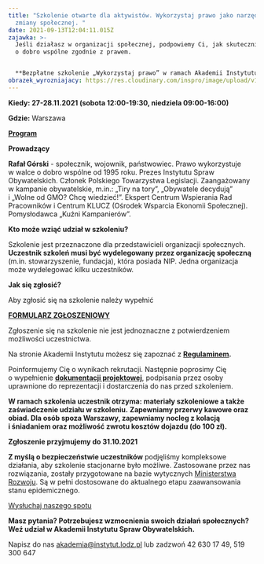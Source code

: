 ```yaml
---
title: "Szkolenie otwarte dla aktywistów. Wykorzystaj prawo jako narzędzie do
  zmiany społecznej. "
date: 2021-09-13T12:04:11.015Z
zajawka: >-
  Jeśli działasz w organizacji społecznej, podpowiemy Ci, jak skutecznie walczyć
  o dobro wspólne zgodnie z prawem.


  **Bezpłatne szkolenie „Wykorzystaj prawo” w ramach Akademii Instytutu Spraw Obywatelskich skierowane jest do społeczników, którzy chcą się dowiedzieć, jak używać prawa do zmiany społecznej. Zapisz się na szkolenie już dziś. Liczba miejsc jest ograniczona.**
obrazek_wyrozniajacy: https://res.cloudinary.com/inspro/image/upload/v1631534605/aiso/Zdj%C4%99cia%20szkolenia/uchwa%C5%82a_768_432.jpg
---
```

**Kiedy: 27-28.11.2021 (sobota 12:00-19:30, niedziela 09:00-16:00)**

**Gdzie:** Warszawa 

**[Program](https://res.cloudinary.com/inspro/image/upload/v1632308970/aiso/Zdj%C4%99cia%20szkolenia/Akademia_program_2021_11.pdf)**

**Prowadzący**

**Rafał Górski** - społecznik, wojownik, państwowiec. Prawo wykorzystuje w walce o dobro wspólne od 1995 roku. Prezes Instytutu Spraw Obywatelskich. Członek Polskiego Towarzystwa Legislacji. Zaangażowany w kampanie obywatelskie, m.in.: „Tiry na tory”, „Obywatele decydują” i „Wolne od GMO? Chcę wiedzieć!”. Ekspert Centrum Wspierania Rad Pracowników i Centrum KLUCZ (Ośrodek Wsparcia Ekonomii Społecznej). Pomysłodawca „Kuźni Kampanierów”.

**Kto może wziąć udział w szkoleniu?**

Szkolenie jest przeznaczone dla przedstawicieli organizacji społecznych. **Uczestnik szkoleń musi być wydelegowany** **przez organizację społeczną** (m.in. stowarzyszenie, fundacja), która posiada NIP. Jedna organizacja może wydelegować kilku uczestników.

**Jak się zgłosić?**

Aby zgłosić się na szkolenie należy wypełnić[](https://forms.gle/QDVnGAVcfetC9gTW8)

**[FORMULARZ ZGŁOSZENIOWY](https://forms.gle/QDVnGAVcfetC9gTW8)**

Zgłoszenie się na szkolenie nie jest jednoznaczne z potwierdzeniem możliwości uczestnictwa.

Na stronie Akademii Instytutu możesz się zapoznać z **[Regulaminem](https://res.cloudinary.com/inspro/raw/upload/v1601120217/aiso/regulamin_z_zalacznikami.zip).**

Poinformujemy Cię o wynikach rekrutacji. Następnie poprosimy Cię o wypełnienie **[dokumentacji projektowej](https://res.cloudinary.com/inspro/raw/upload/v1595492482/aiso/dokumenty_przystapienia_do_projektu.zip)**, podpisania przez osoby uprawnione do reprezentacji i dostarczenia do nas przed szkoleniem.

**W ramach szkolenia uczestnik otrzyma: materiały szkoleniowe a także zaświadczenie udziału w szkoleniu.** **Zapewniamy przerwy kawowe oraz obiad. Dla osób spoza Warszawy, zapewniamy nocleg z kolacją i śniadaniem oraz możliwość zwrotu kosztów dojazdu (do 100 zł).**

**Zgłoszenie przyjmujemy do 31.10.2021**

**Z myślą o bezpieczeństwie uczestników** podjęliśmy kompleksowe działania, aby szkolenie stacjonarne było możliwe. Zastosowane przez nas rozwiązania, zostały przygotowane na bazie wytycznych [Ministerstwa Rozwoju](https://www.gov.pl/web/rozwoj/spotkania-biznesowe-szkolenia-konferencje-i-kongresy). Są w pełni dostosowane do aktualnego etapu zaawansowania stanu epidemicznego.

[Wysłuchaj naszego spotu](https://instytutsprawobywatelskich.pl/wp-content/uploads/2021/02/spot-aiso.mp3)

**Masz pytania? Potrzebujesz wzmocnienia swoich działań społecznych? Weź udział w Akademii Instytutu Spraw Obywatelskich.**

Napisz do nas [akademia@instytut.lodz.pl](mailto:akademia@instytut.lodz.pl) lub zadzwoń 42 630 17 49, 519 300 647